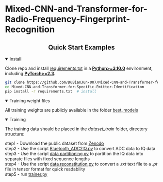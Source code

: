 # Mixed-CNN-and-Transformer-for-Radio-Frequency-Fingerprint-Recognition

## <div align="center">Quick Start Examples</div>

<details open>
<summary>Install</summary>


Clone repo and
install [requirements.txt](https://github.com/DuBianJun-007/Mixed-CNN-and-Transformer-for-Specific-Emitter-Identification/blob/main/requirements.txt)
in a
[**Python>=3.10.0**](https://www.python.org/) environment, including
[**PyTorch>=2.3**](https://pytorch.org/get-started/locally/).

```bash
git clone https://github.com/DuBianJun-007/Mixed-CNN-and-Transformer-for-Specific-Emitter-Identification.git  # clone
cd Mixed-CNN-and-Transformer-for-Specific-Emitter-Identification
pip install -r requirements.txt  # install
```

</details>

<details open>
<summary>Training weight files</summary>

All training weights are publicly available in the folder [best_models](https://github.com/DuBianJun-007/Mixed-CNN-and-Transformer-for-Specific-Emitter-Identification/tree/main/best_models)
</details>

<details open>

<summary>Training</summary>

The training data should be placed in the _dataset_train_ folder, directory structure:

step1 - Download the public dataset from [Zenodo](https://zenodo.org/records/3876140) \
step2 - Use the script [Bluetooth_ADC2IQ.py](https://github.com/DuBianJun-007/Mixed-CNN-and-Transformer-for-Specific-Emitter-Identification/blob/main/datasets/Bluetooth/Bluetooth_ADC2IQ.py) to convert ADC data to IQ data  \
step3 - Use the script [data partitioning.py](https://github.com/DuBianJun-007/Mixed-CNN-and-Transformer-for-Specific-Emitter-Identification/blob/main/datasets/Bluetooth/data%20partitioning.py) to partition the IQ data into separate files with fixed sequence lengths         \
step4 - Use the script [data reconstitution.py](https://github.com/DuBianJun-007/Mixed-CNN-and-Transformer-for-Specific-Emitter-Identification/blob/main/datasets/Bluetooth/data%20reconstitution.py) to convert a _.txt_ text file to a _.pt_ file in tensor format for quick readability         \
step5 - run [trainer.py](https://github.com/DuBianJun-007/Mixed-CNN-and-Transformer-for-Specific-Emitter-Identification/blob/main/trainer.py)         



</details>